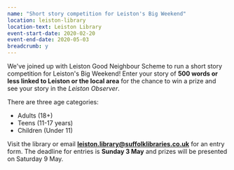 ```yaml
---
name: "Short story competition for Leiston's Big Weekend"
location: leiston-library
location-text: Leiston Library
event-start-date: 2020-02-20
event-end-date: 2020-05-03
breadcrumb: y
---
```


We've joined up with Leiston Good Neighbour Scheme to run a short story competition for Leiston's Big Weekend! Enter your story of **500 words or less linked to Leiston or the local area** for the chance to win a prize and see your story in the <cite>Leiston Observer</cite>.

There are three age categories:

* Adults (18+)
* Teens (11-17 years)
* Children (Under 11)

Visit the library or email **leiston.library@suffolklibraries.co.uk** for an entry form. The deadline for entries is **Sunday 3 May** and prizes will be presented on Saturday 9 May.
